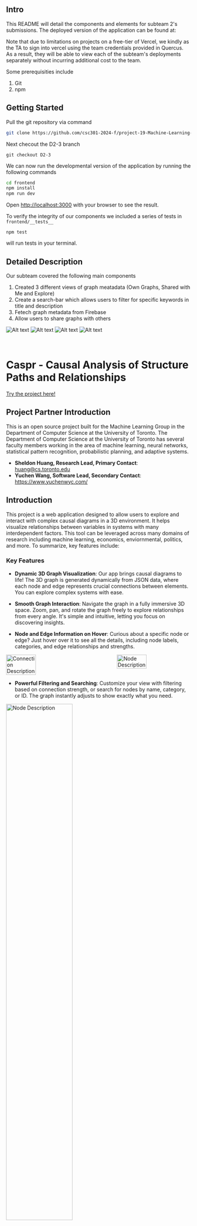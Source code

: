## Intro

This README will detail the components and elements for subteam 2's submissions. The deployed version of the application can be found at: 

Note that due to limitations on projects on a free-tier of Vercel, we kindly as the TA to sign into vercel using the team credentials provided in Quercus. As a result, they will be able to view each of the subteam's deployments separately without incurring additional cost to the team.

Some prerequisities include
1. Git
2. npm

## Getting Started

Pull the git repository via command

```bash
git clone https://github.com/csc301-2024-f/project-19-Machine-Learning-Group.git
```

Next checout the D2-3 branch
```
git checkout D2-3
```

We can now run the developmental version of the application by running the following commands

```bash
cd frontend
npm install
npm run dev
```

Open [http://localhost:3000](http://localhost:3000/searchPage) with your browser to see the result.

To verify the integrity of our components we included a series of tests in `frontend/__tests__`
```
npm test
```
will run tests in your terminal.

## Detailed Description

Our subteam covered the following main components
1. Created 3 different views of graph meatadata (Own Graphs, Shared with Me and Explore)
2. Create a search-bar which allows users to filter for specific keywords in title and description
3. Fetech graph metadata from Firebase
4. Allow users to share graphs with others

![Alt text](frontend/static/Explore.png)
![Alt text](frontend/static/Filter.png)
![Alt text](frontend/static/MyGraphs.png)
![Alt text](frontend/static/Shared.png)
<!-- PROJECT LOGO HERE IN THE FUTURE -->
<br />
<div">
  <h1>Caspr - Causal Analysis of Structure Paths and Relationships</h1>
</div>

[Try the project here!](https://project-19-machine-learning-group-bedngb99d.vercel.app/)
<!-- PARTNER INTRO -->
## Project Partner Introduction
This is an open source project built for the Machine Learning Group in the Department of Computer Science at the University of Toronto. The Department of Computer Science at the University of Toronto has several faculty members working in the area of machine learning, neural networks, statistical pattern recognition, probabilistic planning, and adaptive systems.
- **Sheldon Huang, Research Lead, Primary Contact**: huang@cs.toronto.edu
- **Yuchen Wang, Software Lead, Secondary Contact**: https://www.yuchenwyc.com/

<!-- ABOUT THE PROJECT -->
## Introduction
This project is a web application designed to allow users to explore and interact with complex causal diagrams in a 3D environment. It helps visualize relationships between variables in systems with many interdependent factors. This tool can be leveraged across many domains of research including machine learning, economics, enviornmental, politics, and more. To summarize, key features include: 

### Key Features
- **Dynamic 3D Graph Visualization**: Our app brings causal diagrams to life! The 3D graph is generated dynamically from JSON data, where each node and edge represents crucial connections between elements. You can explore complex systems with ease.

- **Smooth Graph Interaction**: Navigate the graph in a fully immersive 3D space. Zoom, pan, and rotate the graph freely to explore relationships from every angle. It's simple and intuitive, letting you focus on discovering insights.

- **Node and Edge Information on Hover**: Curious about a specific node or edge? Just hover over it to see all the details, including node labels, categories, and edge relationships and strengths.
<div style="display: flex; justify-content: space-between;">
 <img src="/images/connection_description.jpg" alt="Connection Description" width="40%" height="40%">
   <img src="/images/node_description.jpg" alt="Node Description" width="40%" height="40%">
 </div>

- **Powerful Filtering and Searching**: Customize your view with filtering based on connection strength, or search for nodes by name, category, or ID. The graph instantly adjusts to show exactly what you need.
 <img src="/images/search.gif" alt="Node Description" width="60%" height="60%">

- **Connection Type and Direction Indicators**: Easily differentiate between causal and inhibitory connections using color-coded edges (black for causal, red for inhibitory), and follow the arrows to see the direction of influence between nodes.
 <img src="/images/filtering_edges.gif" alt="Node Description" width="60%" height="50%">

## Instructions
- TBD

<!-- RUNNING THE APPLICATION SECTION -->
## Running the Application

There are two options to run try the application. The first one is to use the [live deployment here](https://project-19-machine-learning-group-bedngb99d.vercel.app/), and the second one is to run it locally. The instruction below details how to run it locally.

To get started with the 3D Causal Diagram Explorer, please follow the step-by-step instructions below to ensure a smooth setup and start-up process.

### Requirements
- Node.js: The runtime environment required to run the application. Download and install it from [Node.js official website](https://nodejs.org/en).
- npm: Comes with [Node.js](https://nodejs.org/en) and is necessary for managing the application's dependencies

### Installation
- Clone the repository using `git clone -b D2-2 https://github.com/csc301-2024-f/project-19-Machine-Learning-Group.git`
- Navigate to the project directory: `cd frontend`
- Install dependencies: Run `npm install` 
- Start the development server: `npm run dev`
- Access the app: Open your browser and go to [http://localhost:3000/graph](http://localhost:3000/graph)

### Testing
- Create `.bablerc` file with the following code in the `frontend` directory
- Run the test: `npm test` 
```bash
// .babelrc
{
  "presets": [
    "@babel/preset-env",
    "@babel/preset-react",
    "@babel/preset-typescript"
  ]
}
```

### External Dependencies and 3rd Party Software
Our project relies on several external dependencies and third-party libraries to enhance functionality and simplify development. Below is a summary of the key dependencies:
- **Next.js**: The React framework for building server-rendered and static web applications. It provides features like routing, server-side rendering, and static site generation.
  - [Next.js Documentation](https://nextjs.org/docs)
- **React**: A JavaScript library for building user interfaces, used as the core UI framework of the project.
  - [React Documentation](https://react.dev/learn)
- **Three.js**: A powerful JavaScript library for 3D graphics, used to render the 3D causal diagram.
  - [Three.js Documentation](https://threejs.org/docs/)
- **D3.js**: A library for manipulating documents based on data, used to handle graph layouts and positioning nodes in the visualization.
  - [D3.js Documentation](https://d3js.org/getting-started)
- **Chakra UI**: A simple, modular, and accessible component library that provides reusable UI components and styling for our frontend.
  - [Chakra UI Documentation](https://v2.chakra-ui.com/docs/components)
- **npm**: The Node package manager is used to manage the project’s dependencies and run scripts.
  - [npm Documentation](https://docs.npmjs.com/)

## Development Requirements
- TBD

## Deployment and Github Workflow
- TBD

## Coding Standards and Guidelines
- TBD

## Licences
- TBD
